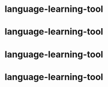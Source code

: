 # language-learning-tool
# language-learning-tool
# language-learning-tool
# language-learning-tool
